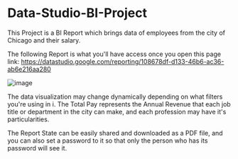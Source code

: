 # Data-Studio-BI-Project

This Project is a BI Report which brings data of employees from the city of Chicago and their salary.

The following Report is what you'll have access once you open this page link: https://datastudio.google.com/reporting/108678df-d133-46b6-ac36-ab6e216aa280

![image](https://user-images.githubusercontent.com/87951323/174861708-eb414336-0801-414b-ba43-22b3dc0d1c68.png)

The data visualization may change dynamically depending on what filters you're using in i. The Total Pay represents the Annual Revenue that each job title or department in the city can make, and each profession may have it's particularities.

The Report State can be easily shared and downloaded as a PDF file, and you can also set a password to it so that only the person who has its password will see it.
